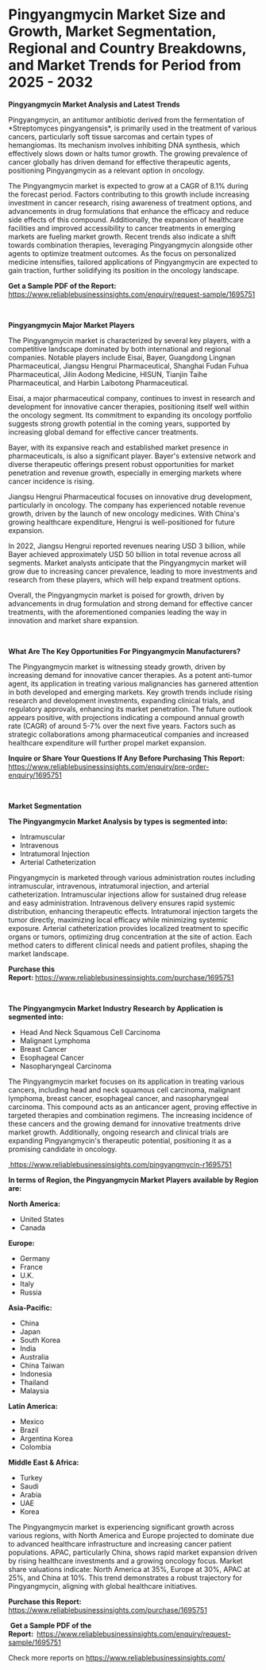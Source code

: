 <p><h1>Pingyangmycin Market Size and Growth, Market Segmentation, Regional and Country Breakdowns, and Market Trends for Period from 2025 -  2032</h1></p><p><strong>Pingyangmycin Market Analysis and Latest Trends</strong></p>
<p><p>Pingyangmycin, an antitumor antibiotic derived from the fermentation of *Streptomyces pingyangensis*, is primarily used in the treatment of various cancers, particularly soft tissue sarcomas and certain types of hemangiomas. Its mechanism involves inhibiting DNA synthesis, which effectively slows down or halts tumor growth. The growing prevalence of cancer globally has driven demand for effective therapeutic agents, positioning Pingyangmycin as a relevant option in oncology.</p><p>The Pingyangmycin market is expected to grow at a CAGR of 8.1% during the forecast period. Factors contributing to this growth include increasing investment in cancer research, rising awareness of treatment options, and advancements in drug formulations that enhance the efficacy and reduce side effects of this compound. Additionally, the expansion of healthcare facilities and improved accessibility to cancer treatments in emerging markets are fueling market growth. Recent trends also indicate a shift towards combination therapies, leveraging Pingyangmycin alongside other agents to optimize treatment outcomes. As the focus on personalized medicine intensifies, tailored applications of Pingyangmycin are expected to gain traction, further solidifying its position in the oncology landscape.</p></p>
<p><strong>Get a Sample PDF of the Report:&nbsp;</strong> <a href="https://www.reliablebusinessinsights.com/enquiry/request-sample/1695751?utm_campaign=2924&utm_medium=2&utm_source=Github&utm_content=ia&utm_term=27032025&utm_id=pingyangmycin">https://www.reliablebusinessinsights.com/enquiry/request-sample/1695751</a></p>
<p>&nbsp;</p>
<p><strong>Pingyangmycin Major Market Players</strong></p>
<p><p>The Pingyangmycin market is characterized by several key players, with a competitive landscape dominated by both international and regional companies. Notable players include Eisai, Bayer, Guangdong Lingnan Pharmaceutical, Jiangsu Hengrui Pharmaceutical, Shanghai Fudan Fuhua Pharmaceutical, Jilin Aodong Medicine, HISUN, Tianjin Taihe Pharmaceutical, and Harbin Laibotong Pharmaceutical. </p><p>Eisai, a major pharmaceutical company, continues to invest in research and development for innovative cancer therapies, positioning itself well within the oncology segment. Its commitment to expanding its oncology portfolio suggests strong growth potential in the coming years, supported by increasing global demand for effective cancer treatments.</p><p>Bayer, with its expansive reach and established market presence in pharmaceuticals, is also a significant player. Bayer's extensive network and diverse therapeutic offerings present robust opportunities for market penetration and revenue growth, especially in emerging markets where cancer incidence is rising.</p><p>Jiangsu Hengrui Pharmaceutical focuses on innovative drug development, particularly in oncology. The company has experienced notable revenue growth, driven by the launch of new oncology medicines. With China's growing healthcare expenditure, Hengrui is well-positioned for future expansion.</p><p>In 2022, Jiangsu Hengrui reported revenues nearing USD 3 billion, while Bayer achieved approximately USD 50 billion in total revenue across all segments. Market analysts anticipate that the Pingyangmycin market will grow due to increasing cancer prevalence, leading to more investments and research from these players, which will help expand treatment options. </p><p>Overall, the Pingyangmycin market is poised for growth, driven by advancements in drug formulation and strong demand for effective cancer treatments, with the aforementioned companies leading the way in innovation and market share expansion.</p></p>
<p>&nbsp;</p>
<p><strong>What Are The Key Opportunities For Pingyangmycin Manufacturers?</strong></p>
<p><p>The Pingyangmycin market is witnessing steady growth, driven by increasing demand for innovative cancer therapies. As a potent anti-tumor agent, its application in treating various malignancies has garnered attention in both developed and emerging markets. Key growth trends include rising research and development investments, expanding clinical trials, and regulatory approvals, enhancing its market penetration. The future outlook appears positive, with projections indicating a compound annual growth rate (CAGR) of around 5-7% over the next five years. Factors such as strategic collaborations among pharmaceutical companies and increased healthcare expenditure will further propel market expansion.</p></p>
<p><strong>Inquire or Share Your Questions If Any Before Purchasing This Report:</strong> <a href="https://www.reliablebusinessinsights.com/enquiry/pre-order-enquiry/1695751?utm_campaign=2924&utm_medium=2&utm_source=Github&utm_content=ia&utm_term=27032025&utm_id=pingyangmycin">https://www.reliablebusinessinsights.com/enquiry/pre-order-enquiry/1695751</a></p>
<p>&nbsp;</p>
<p><strong>Market Segmentation</strong></p>
<p><strong>The Pingyangmycin Market Analysis by types is segmented into:</strong></p>
<p><ul><li>Intramuscular</li><li>Intravenous</li><li>Intratumoral Injection</li><li>Arterial Catheterization</li></ul></p>
<p><p>Pingyangmycin is marketed through various administration routes including intramuscular, intravenous, intratumoral injection, and arterial catheterization. Intramuscular injections allow for sustained drug release and easy administration. Intravenous delivery ensures rapid systemic distribution, enhancing therapeutic effects. Intratumoral injection targets the tumor directly, maximizing local efficacy while minimizing systemic exposure. Arterial catheterization provides localized treatment to specific organs or tumors, optimizing drug concentration at the site of action. Each method caters to different clinical needs and patient profiles, shaping the market landscape.</p></p>
<p><strong>Purchase this Report:&nbsp;</strong><a href="https://www.reliablebusinessinsights.com/purchase/1695751?utm_campaign=2924&utm_medium=2&utm_source=Github&utm_content=ia&utm_term=27032025&utm_id=pingyangmycin">https://www.reliablebusinessinsights.com/purchase/1695751</a></p>
<p>&nbsp;</p>
<p><strong>The Pingyangmycin Market Industry Research by Application is segmented into:</strong></p>
<p><ul><li>Head And Neck Squamous Cell Carcinoma</li><li>Malignant Lymphoma</li><li>Breast Cancer</li><li>Esophageal Cancer</li><li>Nasopharyngeal Carcinoma</li></ul></p>
<p><p>The Pingyangmycin market focuses on its application in treating various cancers, including head and neck squamous cell carcinoma, malignant lymphoma, breast cancer, esophageal cancer, and nasopharyngeal carcinoma. This compound acts as an anticancer agent, proving effective in targeted therapies and combination regimens. The increasing incidence of these cancers and the growing demand for innovative treatments drive market growth. Additionally, ongoing research and clinical trials are expanding Pingyangmycin's therapeutic potential, positioning it as a promising candidate in oncology.</p></p>
<p><a href="https://www.reliablebusinessinsights.com/pingyangmycin-r1695751?utm_campaign=2924&utm_medium=2&utm_source=Github&utm_content=ia&utm_term=27032025&utm_id=pingyangmycin">&nbsp;https://www.reliablebusinessinsights.com/pingyangmycin-r1695751</a></p>
<p><strong>In terms of Region, the Pingyangmycin Market Players available by Region are:</strong></p>
<p>
    <p> <strong> North America: </strong>
        <ul>
            <li>United States</li>
            <li>Canada</li>
        </ul>
        </p> 
    <p> <strong> Europe: </strong>
        <ul>
            <li>Germany</li>
            <li>France</li>
            <li>U.K.</li>
            <li>Italy</li>
            <li>Russia</li>
        </ul>
        </p> 
    <p> <strong> Asia-Pacific: </strong>
        <ul>
            <li>China</li>
            <li>Japan</li>
            <li>South Korea</li>
            <li>India</li>
            <li>Australia</li>
            <li>China Taiwan</li>
            <li>Indonesia</li>
            <li>Thailand</li>
            <li>Malaysia</li>
        </ul>
        </p> 
    <p> <strong> Latin America: </strong>
        <ul>
            <li>Mexico</li>
            <li>Brazil</li>
            <li>Argentina Korea</li>
            <li>Colombia</li>
        </ul>
        </p> 
    <p> <strong> Middle East & Africa: </strong>
        <ul>
            <li>Turkey</li>
            <li>Saudi</li>
            <li>Arabia</li>
            <li>UAE</li>
            <li>Korea</li>
        </ul>
    </p>
    </p>
<p><p>The Pingyangmycin market is experiencing significant growth across various regions, with North America and Europe projected to dominate due to advanced healthcare infrastructure and increasing cancer patient populations. APAC, particularly China, shows rapid market expansion driven by rising healthcare investments and a growing oncology focus. Market share valuations indicate: North America at 35%, Europe at 30%, APAC at 25%, and China at 10%. This trend demonstrates a robust trajectory for Pingyangmycin, aligning with global healthcare initiatives.</p></p>
<p><strong>Purchase this Report: </strong><a href="https://www.reliablebusinessinsights.com/purchase/1695751?utm_campaign=2924&utm_medium=2&utm_source=Github&utm_content=ia&utm_term=27032025&utm_id=pingyangmycin">https://www.reliablebusinessinsights.com/purchase/1695751</a></p>
<p>&nbsp;<strong>Get a Sample PDF of the Report:&nbsp;&nbsp;</strong><a href="https://www.reliablebusinessinsights.com/enquiry/request-sample/1695751?utm_campaign=2924&utm_medium=2&utm_source=Github&utm_content=ia&utm_term=27032025&utm_id=pingyangmycin">https://www.reliablebusinessinsights.com/enquiry/request-sample/1695751</a></p>
<p><strong></strong></p>
<p>Check more reports on <a href="https://www.reliablebusinessinsights.com/?utm_campaign=2924&utm_medium=2&utm_source=Github&utm_content=ia&utm_term=27032025&utm_id=pingyangmycin">https://www.reliablebusinessinsights.com/</a></p>